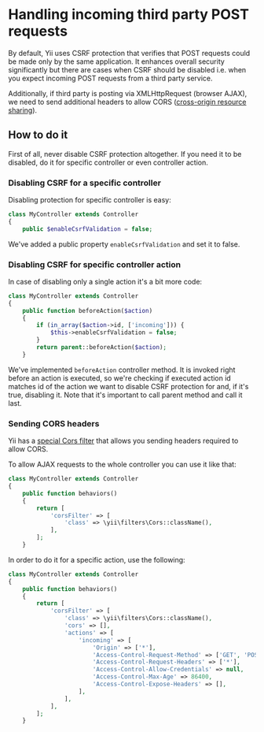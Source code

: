 Handling incoming third party POST requests
===========================================

By default, Yii uses CSRF protection that verifies that POST requests could be made only by the same application.
It enhances overall security significantly but there are cases when CSRF should be disabled i.e. when you expect
incoming POST requests from a third party service.

Additionally, if third party is posting via XMLHttpRequest (browser AJAX), we need to send additional headers to allow CORS ([cross-origin resource sharing](https://en.wikipedia.org/wiki/Cross-origin_resource_sharing)).

How to do it
------------

First of all, never disable CSRF protection altogether. If you need it to be disabled, do it for specific controller or even
controller action.

### Disabling CSRF for a specific controller

Disabling protection for specific controller is easy:

```php
class MyController extends Controller
{
    public $enableCsrfValidation = false;
```

We've added a public property `enableCsrfValidation` and set it to false.

### Disabling CSRF for specific controller action

In case of disabling only a single action it's a bit more code:

```php
class MyController extends Controller
{
    public function beforeAction($action)
    {
        if (in_array($action->id, ['incoming'])) {
            $this->enableCsrfValidation = false;
        }
        return parent::beforeAction($action);
    }
```

We've implemented `beforeAction` controller method. It is invoked right before an action is executed, so we're
checking if executed action id matches id of the action we want to disable CSRF protection for and, if it's true,
disabling it. Note that it's important to call parent method and call it last.

### Sending CORS headers

Yii has a [special Cors filter](http://www.yiiframework.com/doc-2.0/yii-filters-cors.html) that allows you sending headers
required to allow CORS.

To allow AJAX requests to the whole controller you can use it like that:

```php
class MyController extends Controller
{
    public function behaviors()
    {
        return [
            'corsFilter' => [
                'class' => \yii\filters\Cors::className(),
            ],
        ];
    }
```

In order to do it for a specific action, use the following:

```php
class MyController extends Controller
{
    public function behaviors()
    {
        return [
            'corsFilter' => [
                'class' => \yii\filters\Cors::className(),
                'cors' => [],
                'actions' => [
                    'incoming' => [
                        'Origin' => ['*'],
                        'Access-Control-Request-Method' => ['GET', 'POST', 'PUT', 'PATCH', 'DELETE', 'HEAD', 'OPTIONS'],
                        'Access-Control-Request-Headers' => ['*'],
                        'Access-Control-Allow-Credentials' => null,
                        'Access-Control-Max-Age' => 86400,
                        'Access-Control-Expose-Headers' => [],
                    ],
                ],
            ],
        ];
    }
```

